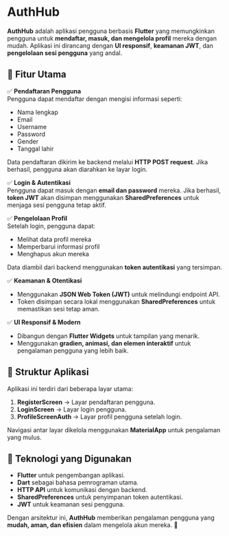 # AuthHub

**AuthHub** adalah aplikasi pengguna berbasis **Flutter** yang memungkinkan pengguna untuk **mendaftar, masuk, dan mengelola profil** mereka dengan mudah. Aplikasi ini dirancang dengan **UI responsif**, **keamanan JWT**, dan **pengelolaan sesi pengguna** yang andal.

## 📌 Fitur Utama

✅ **Pendaftaran Pengguna**  
Pengguna dapat mendaftar dengan mengisi informasi seperti:
- Nama lengkap
- Email
- Username
- Password
- Gender
- Tanggal lahir

Data pendaftaran dikirim ke backend melalui **HTTP POST request**. Jika berhasil, pengguna akan diarahkan ke layar login.

✅ **Login & Autentikasi**  
Pengguna dapat masuk dengan **email dan password** mereka. Jika berhasil, **token JWT** akan disimpan menggunakan **SharedPreferences** untuk menjaga sesi pengguna tetap aktif.

✅ **Pengelolaan Profil**  
Setelah login, pengguna dapat:
- Melihat data profil mereka
- Memperbarui informasi profil
- Menghapus akun mereka

Data diambil dari backend menggunakan **token autentikasi** yang tersimpan.

✅ **Keamanan & Otentikasi**  
- Menggunakan **JSON Web Token (JWT)** untuk melindungi endpoint API.
- Token disimpan secara lokal menggunakan **SharedPreferences** untuk memastikan sesi tetap aman.

✅ **UI Responsif & Modern**  
- Dibangun dengan **Flutter Widgets** untuk tampilan yang menarik.
- Menggunakan **gradien, animasi, dan elemen interaktif** untuk pengalaman pengguna yang lebih baik.

## 📂 Struktur Aplikasi
Aplikasi ini terdiri dari beberapa layar utama:
1. **RegisterScreen** → Layar pendaftaran pengguna.
2. **LoginScreen** → Layar login pengguna.
3. **ProfileScreenAuth** → Layar profil pengguna setelah login.

Navigasi antar layar dikelola menggunakan **MaterialApp** untuk pengalaman yang mulus.

## 🚀 Teknologi yang Digunakan
- **Flutter** untuk pengembangan aplikasi.
- **Dart** sebagai bahasa pemrograman utama.
- **HTTP API** untuk komunikasi dengan backend.
- **SharedPreferences** untuk penyimpanan token autentikasi.
- **JWT** untuk keamanan sesi pengguna.

Dengan arsitektur ini, **AuthHub** memberikan pengalaman pengguna yang **mudah, aman, dan efisien** dalam mengelola akun mereka. 🎉

